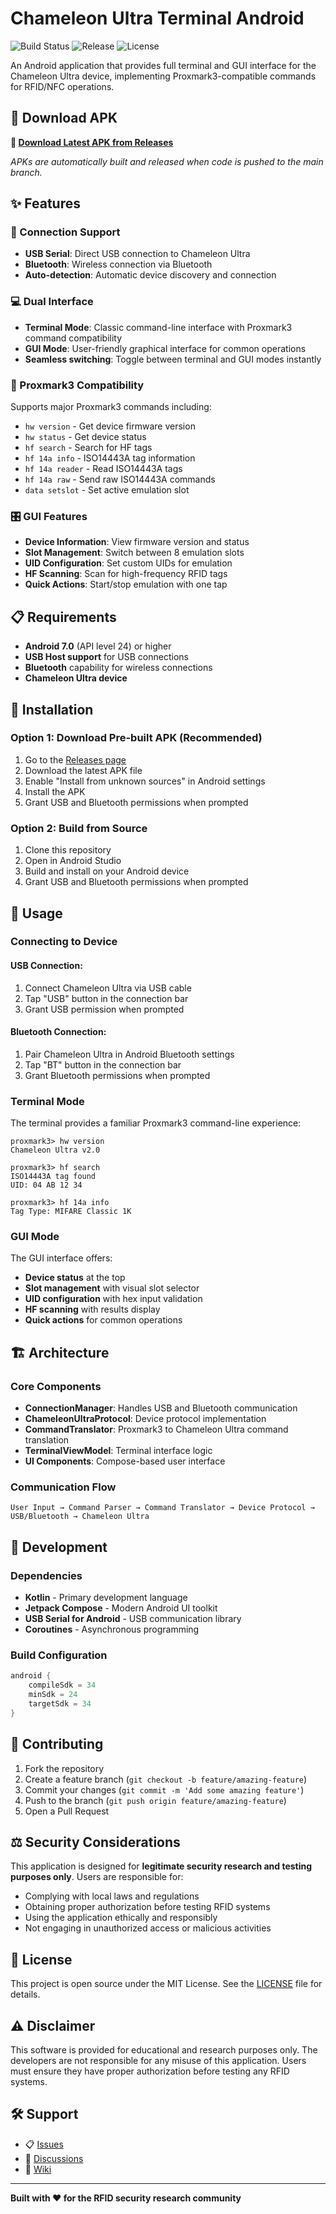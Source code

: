 # Chameleon Ultra Terminal Android

![Build Status](https://github.com/YOUR_USERNAME/Chamelon-Ultra-terminal-android/workflows/Build%20Android%20APK/badge.svg)
![Release](https://img.shields.io/github/v/release/YOUR_USERNAME/Chamelon-Ultra-terminal-android)
![License](https://img.shields.io/badge/license-MIT-blue.svg)

An Android application that provides full terminal and GUI interface for the Chameleon Ultra device, implementing Proxmark3-compatible commands for RFID/NFC operations.

## 📱 Download APK

**🚀 [Download Latest APK from Releases](https://github.com/YOUR_USERNAME/Chamelon-Ultra-terminal-android/releases/latest)**

*APKs are automatically built and released when code is pushed to the main branch.*

## ✨ Features

### 🔌 Connection Support
- **USB Serial**: Direct USB connection to Chameleon Ultra
- **Bluetooth**: Wireless connection via Bluetooth
- **Auto-detection**: Automatic device discovery and connection

### 💻 Dual Interface
- **Terminal Mode**: Classic command-line interface with Proxmark3 command compatibility
- **GUI Mode**: User-friendly graphical interface for common operations
- **Seamless switching**: Toggle between terminal and GUI modes instantly

### 📡 Proxmark3 Compatibility
Supports major Proxmark3 commands including:
- `hw version` - Get device firmware version
- `hw status` - Get device status
- `hf search` - Search for HF tags
- `hf 14a info` - ISO14443A tag information
- `hf 14a reader` - Read ISO14443A tags
- `hf 14a raw` - Send raw ISO14443A commands
- `data setslot` - Set active emulation slot

### 🎛️ GUI Features
- **Device Information**: View firmware version and status
- **Slot Management**: Switch between 8 emulation slots
- **UID Configuration**: Set custom UIDs for emulation
- **HF Scanning**: Scan for high-frequency RFID tags
- **Quick Actions**: Start/stop emulation with one tap

## 📋 Requirements

- **Android 7.0** (API level 24) or higher
- **USB Host support** for USB connections
- **Bluetooth** capability for wireless connections
- **Chameleon Ultra device**

## 🚀 Installation

### Option 1: Download Pre-built APK (Recommended)
1. Go to the [Releases page](https://github.com/YOUR_USERNAME/Chamelon-Ultra-terminal-android/releases)
2. Download the latest APK file
3. Enable "Install from unknown sources" in Android settings
4. Install the APK
5. Grant USB and Bluetooth permissions when prompted

### Option 2: Build from Source
1. Clone this repository
2. Open in Android Studio
3. Build and install on your Android device
4. Grant USB and Bluetooth permissions when prompted

## 📖 Usage

### Connecting to Device

#### USB Connection:
1. Connect Chameleon Ultra via USB cable
2. Tap "USB" button in the connection bar
3. Grant USB permission when prompted

#### Bluetooth Connection:
1. Pair Chameleon Ultra in Android Bluetooth settings
2. Tap "BT" button in the connection bar
3. Grant Bluetooth permissions when prompted

### Terminal Mode

The terminal provides a familiar Proxmark3 command-line experience:

```
proxmark3> hw version
Chameleon Ultra v2.0

proxmark3> hf search
ISO14443A tag found
UID: 04 AB 12 34

proxmark3> hf 14a info
Tag Type: MIFARE Classic 1K
```

### GUI Mode

The GUI interface offers:
- **Device status** at the top
- **Slot management** with visual slot selector
- **UID configuration** with hex input validation
- **HF scanning** with results display
- **Quick actions** for common operations

## 🏗️ Architecture

### Core Components

- **ConnectionManager**: Handles USB and Bluetooth communication
- **ChameleonUltraProtocol**: Device protocol implementation
- **CommandTranslator**: Proxmark3 to Chameleon Ultra command translation
- **TerminalViewModel**: Terminal interface logic
- **UI Components**: Compose-based user interface

### Communication Flow

```
User Input → Command Parser → Command Translator → Device Protocol → USB/Bluetooth → Chameleon Ultra
```

## 🔧 Development

### Dependencies

- **Kotlin** - Primary development language
- **Jetpack Compose** - Modern Android UI toolkit
- **USB Serial for Android** - USB communication library
- **Coroutines** - Asynchronous programming

### Build Configuration

```kotlin
android {
    compileSdk = 34
    minSdk = 24
    targetSdk = 34
}
```

## 🤝 Contributing

1. Fork the repository
2. Create a feature branch (`git checkout -b feature/amazing-feature`)
3. Commit your changes (`git commit -m 'Add some amazing feature'`)
4. Push to the branch (`git push origin feature/amazing-feature`)
5. Open a Pull Request

## ⚖️ Security Considerations

This application is designed for **legitimate security research and testing purposes only**. Users are responsible for:

- Complying with local laws and regulations
- Obtaining proper authorization before testing RFID systems
- Using the application ethically and responsibly
- Not engaging in unauthorized access or malicious activities

## 📄 License

This project is open source under the MIT License. See the [LICENSE](LICENSE) file for details.

## ⚠️ Disclaimer

This software is provided for educational and research purposes only. The developers are not responsible for any misuse of this application. Users must ensure they have proper authorization before testing any RFID systems.

## 🛠️ Support

- 📋 [Issues](https://github.com/YOUR_USERNAME/Chamelon-Ultra-terminal-android/issues)
- 💬 [Discussions](https://github.com/YOUR_USERNAME/Chamelon-Ultra-terminal-android/discussions)
- 📖 [Wiki](https://github.com/YOUR_USERNAME/Chamelon-Ultra-terminal-android/wiki)

---

**Built with ❤️ for the RFID security research community**